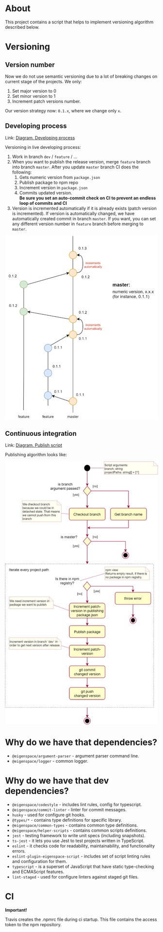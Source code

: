 # About

This project contains a script that helps to implement versioning algorithm described below.

# Versioning

## Version number

Now we do not use semantic versioning due to a lot of breaking changes on current stage of the projects. We only:

1. Set major version to 0
2. Set minor version to 1
3. Increment patch versions number.

Our version strategy now: `0.1.x`, where we change only `x`.

## Developing process

Link: [Diagram. Developing process](https://app.diagrams.net/#G1tMea7PiWRWfQW587hHsOB10qE2KlEyMY)

Versioning in live developing process:

1. Work in branch `dev` / `feature` / ...
2. When you want to publish the release version, merge `feature` branch into branch `master`.
After you update `master` branch CI does the following:
    1. Gets numeric version from `package.json`
    2. Publish package to npm repo
    3. Increment version in `package.json`
    4. Commits updated version.  
    **Be sure you set an auto-commit check on CI to prevent an endless loop of commits and CI**
3. Version is incremented automatically if it is already exists (patch version is incremented). 
If version is automatically changed, we have automatically created commit in branch `master`.
If you want, you can set any different version number in `feature` branch before merging to `master`.

![readme-assets/example.png](assets/docs/example.png)

## Continuous integration

Link: [Diagram. Publish script](https://app.diagrams.net/?#G1vAuRixKK4VOVRYpTGHgzgLxB2b5SdAfU)

Publishing algorithm looks like:

![readme-assets/ci.png](assets/docs/ci.png)

# Why do we have that dependencies?

* `@eigenspace/argument-parser` - argument parser command line.
* `@eigenspace/logger` - common logger.

# Why do we have that dev dependencies?

* `@eigenspace/codestyle` - includes lint rules, config for typescript.
* `@eigenspace/commit-linter` - linter for commit messages.
* `husky` - used for configure git hooks.
* `@types/*` - contains type definitions for specific library.
* `@eigenspace/common-types` - contains common type definitions.
* `@eigenspace/helper-scripts` - contains common scripts definitions.
* `jest` - testing framework to write unit specs (including snapshots).
* `ts-jest` - it lets you use Jest to test projects written in TypeScript.
* `eslint` - it checks code for readability, maintainability, and functionality errors.
* `eslint-plugin-eigenspace-script` - includes set of script linting rules and configuration for them.
* `typescript` - is a superset of JavaScript that have static type-checking and ECMAScript features.
* `lint-staged` - used for configure linters against staged git files.

# CI

**Important!**

Travis creates the .npmrc file during ci startup. This file contains the access token to the npm repository.
